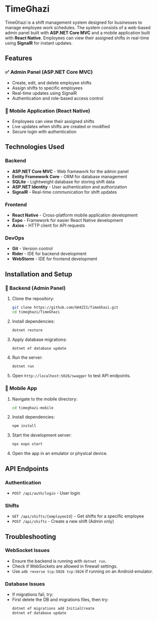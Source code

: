 # TimeGhazi

TimeGhazi is a shift management system designed for businesses to manage employee work schedules. The system consists of a web-based admin panel built with **ASP.NET Core MVC** and a mobile application built with **React Native**. Employees can view their assigned shifts in real-time using **SignalR** for instant updates.

## Features
### ✅ Admin Panel (ASP.NET Core MVC)
- Create, edit, and delete employee shifts
- Assign shifts to specific employees
- Real-time updates using SignalR
- Authentication and role-based access control

### 📱 Mobile Application (React Native)
- Employees can view their assigned shifts
- Live updates when shifts are created or modified
- Secure login with authentication

## Technologies Used
### Backend
- **ASP.NET Core MVC** - Web framework for the admin panel
- **Entity Framework Core** - ORM for database management
- **SQLite** - Lightweight database for storing shift data
- **ASP.NET Identity** - User authentication and authorization
- **SignalR** - Real-time communication for shift updates

### Frontend
- **React Native** - Cross-platform mobile application development
- **Expo** - Framework for easier React Native development
- **Axios** - HTTP client for API requests

### DevOps
- **Git** - Version control
- **Rider** - IDE for backend development
- **WebStorm** - IDE for frontend development

## Installation and Setup
### 🚀 Backend (Admin Panel)
1. Clone the repository:
   ```sh
   git clone https://github.com/GH4ZII/TimeGhazi.git
   cd timeghazi/TimeGhazi
   ```
2. Install dependencies:
   ```sh
   dotnet restore
   ```
3. Apply database migrations:
   ```sh
   dotnet ef database update
   ```
4. Run the server:
   ```sh
   dotnet run
   ```
5. Open `http://localhost:5026/swagger` to test API endpoints.

### 📱 Mobile App
1. Navigate to the mobile directory:
   ```sh
   cd timeghazi-mobile
   ```
2. Install dependencies:
   ```sh
   npm install
   ```
3. Start the development server:
   ```sh
   npx expo start
   ```
4. Open the app in an emulator or physical device.

## API Endpoints
### Authentication
- `POST /api/auth/login` - User login

### Shifts
- `GET /api/shifts/{employeeId}` - Get shifts for a specific employee
- `POST /api/shifts` - Create a new shift (Admin only)

## Troubleshooting
### WebSocket Issues
- Ensure the backend is running with `dotnet run`.
- Check if WebSockets are allowed in firewall settings.
- Use `adb reverse tcp:5026 tcp:5026` if running on an Android emulator.

### Database Issues
- If migrations fail, try:
- First delete the DB and migrations files, then try:
   ```sh
   dotnet ef migrations add InitialCreate
   dotnet ef database update
   ```

